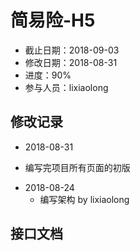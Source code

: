 # 简易险-H5
- 截止日期：2018-09-03
- 修改日期：2018-08-31
- 进度：90%  
- 参与人员：lixiaolong

## 修改记录
- 2018-08-31
* 编写完项目所有页面的初版

- 2018-08-24
  * 编写架构 by lixiaolong
  
## 接口文档





